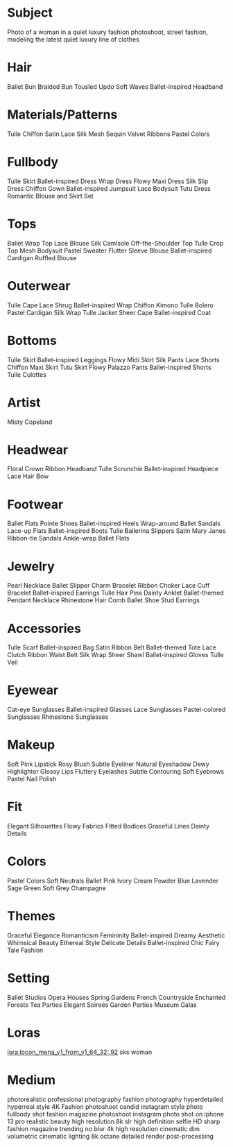 # Subject
Photo of a woman in a quiet luxury fashion photoshoot, street fashion, modeling the latest quiet luxury line of clothes


# Hair
Ballet Bun
Braided Bun
Tousled Updo
Soft Waves
Ballet-inspired Headband

# Materials/Patterns
Tulle
Chiffon
Satin
Lace
Silk
Mesh
Sequin
Velvet
Ribbons
Pastel Colors

# Fullbody
Tulle Skirt
Ballet-inspired Dress
Wrap Dress
Flowy Maxi Dress
Silk Slip Dress
Chiffon Gown
Ballet-inspired Jumpsuit
Lace Bodysuit
Tutu Dress
Romantic Blouse and Skirt Set

# Tops
Ballet Wrap Top
Lace Blouse
Silk Camisole
Off-the-Shoulder Top
Tulle Crop Top
Mesh Bodysuit
Pastel Sweater
Flutter Sleeve Blouse
Ballet-inspired Cardigan
Ruffled Blouse

# Outerwear
Tulle Cape
Lace Shrug
Ballet-inspired Wrap
Chiffon Kimono
Tulle Bolero
Pastel Cardigan
Silk Wrap
Tulle Jacket
Sheer Cape
Ballet-inspired Coat

# Bottoms
Tulle Skirt
Ballet-inspired Leggings
Flowy Midi Skirt
Silk Pants
Lace Shorts
Chiffon Maxi Skirt
Tutu Skirt
Flowy Palazzo Pants
Ballet-inspired Shorts
Tulle Culottes

# Artist
Misty Copeland

# Headwear
Floral Crown
Ribbon Headband
Tulle Scrunchie
Ballet-inspired Headpiece
Lace Hair Bow

# Footwear
Ballet Flats
Pointe Shoes
Ballet-inspired Heels
Wrap-around Ballet Sandals
Lace-up Flats
Ballet-inspired Boots
Tulle Ballerina Slippers
Satin Mary Janes
Ribbon-tie Sandals
Ankle-wrap Ballet Flats

# Jewelry
Pearl Necklace
Ballet Slipper Charm Bracelet
Ribbon Choker
Lace Cuff Bracelet
Ballet-inspired Earrings
Tulle Hair Pins
Dainty Anklet
Ballet-themed Pendant Necklace
Rhinestone Hair Comb
Ballet Shoe Stud Earrings

# Accessories
Tulle Scarf
Ballet-inspired Bag
Satin Ribbon Belt
Ballet-themed Tote
Lace Clutch
Ribbon Waist Belt
Silk Wrap
Sheer Shawl
Ballet-inspired Gloves
Tulle Veil

# Eyewear
Cat-eye Sunglasses
Ballet-inspired Glasses
Lace Sunglasses
Pastel-colored Sunglasses
Rhinestone Sunglasses

# Makeup
Soft Pink Lipstick
Rosy Blush
Subtle Eyeliner
Natural Eyeshadow
Dewy Highlighter
Glossy Lips
Fluttery Eyelashes
Subtle Contouring
Soft Eyebrows
Pastel Nail Polish

# Fit
Elegant Silhouettes
Flowy Fabrics
Fitted Bodices
Graceful Lines
Dainty Details

# Colors
Pastel Colors
Soft Neutrals
Ballet Pink
Ivory
Cream
Powder Blue
Lavender
Sage Green
Soft Grey
Champagne

# Themes
Graceful Elegance
Romanticism
Femininity
Ballet-inspired
Dreamy Aesthetic
Whimsical Beauty
Ethereal Style
Delicate Details
Ballet-inspired Chic
Fairy Tale Fashion

# Setting
Ballet Studios
Opera Houses
Spring Gardens
French Countryside
Enchanted Forests
Tea Parties
Elegant Soirees
Garden Parties
Museum Galas



# Loras
<lora:locon_mena_v1_from_v1_64_32:.92> sks woman

# Medium
photorealistic
professional photography
fashion photography
hyperdetailed
hyperreal style
4K
Fashion photoshoot
candid instagram style photo
fullbody shot
fashion magazine photoshoot
instagram photo
shot on iphone 13 pro
realistic beauty
high resolution
8k
slr
high definition
selfie
HD
sharp
fashion magazine trending
no blur
4k high resolution
cinematic
dim volumetric cinematic lighting
8k octane detailed render
post-processing